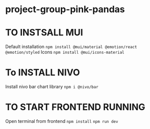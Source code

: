 # project-group-pink-pandas

# TO INSTSALL MUI 
Default installation
`npm install @mui/material @emotion/react @emotion/styled`
Icons
`npm install @mui/icons-material`

# To INSTALL NIVO 
Install nivo bar chart library
`npm i @nivo/bar`

# TO START FRONTEND RUNNING
Open terminal from frontend
`npm install`
`npm run dev`
